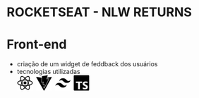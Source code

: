 # ROCKETSEAT - NLW RETURNS

<h1>Front-end</h1>

- criação de um widget de feddback dos usuários
- tecnologias utilizadas</br>
<img src="src/readmeIcons/react.svg" style="height: 35px; width: 35px;" title="React">&nbsp;&nbsp;<img src="src/readmeIcons/vite.svg" style="height: 35px; width: 35px;" title="Vite">&nbsp;&nbsp;<img src="src/readmeIcons/tailwindcss.svg" style="height: 35px; width: 35px;" title="Tailwindcss">&nbsp;&nbsp;<img src="src/readmeIcons/typescript.svg" style="height: 35px; width: 35px;" title="TypeScript">
